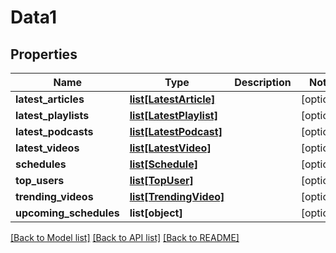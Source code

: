# Data1

## Properties
Name | Type | Description | Notes
------------ | ------------- | ------------- | -------------
**latest_articles** | [**list[LatestArticle]**](LatestArticle.md) |  | [optional] 
**latest_playlists** | [**list[LatestPlaylist]**](LatestPlaylist.md) |  | [optional] 
**latest_podcasts** | [**list[LatestPodcast]**](LatestPodcast.md) |  | [optional] 
**latest_videos** | [**list[LatestVideo]**](LatestVideo.md) |  | [optional] 
**schedules** | [**list[Schedule]**](Schedule.md) |  | [optional] 
**top_users** | [**list[TopUser]**](TopUser.md) |  | [optional] 
**trending_videos** | [**list[TrendingVideo]**](TrendingVideo.md) |  | [optional] 
**upcoming_schedules** | **list[object]** |  | [optional] 

[[Back to Model list]](../README.md#documentation-for-models) [[Back to API list]](../README.md#documentation-for-api-endpoints) [[Back to README]](../README.md)

